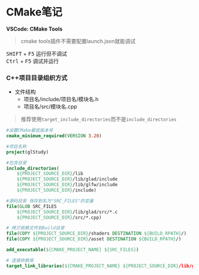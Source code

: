 # CMake笔记

**VSCode: CMake Tools** <br>
> cmake tools插件不需要配置launch.json就能调试

<kbd>SHIFT</kbd> + <kbd>F5</kbd> 运行但不调试 <br>
<kbd>Ctrl</kbd> + <kbd>F5</kbd> 调试并运行

### C++项目目录组织方式
+ 文件结构
    + 项目名/include/项目名/模块名.h
    + 项目名/src/模块名.cpp

> 推荐使用`target_include_directories`而不是`include_directories`


``` cmake
#设置CMake最低版本号
cmake_minimum_required(VERSION 3.20)

#项目名称
project(glStudy)

#包含目录
include_directories(
    ${PROJECT_SOURCE_DIR}/lib
    ${PROJECT_SOURCE_DIR}/lib/glad/include
    ${PROJECT_SOURCE_DIR}/lib/glfw/include
    ${PROJECT_SOURCE_DIR}/include)

#源码目录 保存到名为"SRC_FILES"的变量
file(GLOB SRC_FILES
    ${PROJECT_SOURCE_DIR}/lib/glad/src/*.c
    ${PROJECT_SOURCE_DIR}/src/*.cpp)

# 拷贝依赖文件到build目录
file(COPY ${PROJECT_SOURCE_DIR}/shaders DESTINATION ${BUILD_RPATH}/)
file(COPY ${PROJECT_SOURCE_DIR}/asset DESTINATION ${BUILD_RPATH}/)

add_executable(${CMAKE_PROJECT_NAME} ${SRC_FILES})

# 连接依赖库
target_link_libraries(${CMAKE_PROJECT_NAME} ${PROJECT_SOURCE_DIR}/lib/glfw/lib-vc2022/glfw3.lib)
```